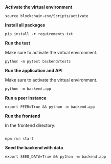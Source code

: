 **Activate the virtual environment**

```
source blockchain-env/Scripts/activate
```

**Install all packages**
```
pip install -r requirements.txt
```

**Run the test**

Make sure to activate the virtual environment.

```
python -m pytest backend/tests
```

**Run the application and API**

Make sure to activate the virtual environment.

```
python -m backend.app
```

**Run a peer instance**
```
export PEER=True && python -m backend.app
```

**Run the frontend**

In the frontend directory:
```

npm run start
```

**Seed the backend with data**

```
export SEED_DATA=True && python -m backend.app
